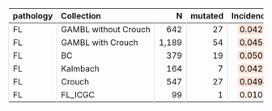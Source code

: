 <table class="table" style="margin-left: 0; margin-right: auto;">
 <thead>
  <tr>
   <th style="text-align:left;"> pathology </th>
   <th style="text-align:left;"> Collection </th>
   <th style="text-align:right;"> N </th>
   <th style="text-align:right;"> mutated </th>
   <th style="text-align:right;"> Incidence </th>
   <th style="text-align:left;"> CI </th>
  </tr>
 </thead>
<tbody>
  <tr>
   <td style="text-align:left;border-left:1px solid #DDDDDD;white-space: nowrap;"> FL </td>
   <td style="text-align:left;border-left:1px solid #DDDDDD;white-space: nowrap;"> GAMBL without Crouch </td>
   <td style="text-align:right;border-left:1px solid #DDDDDD;white-space: nowrap;"> 642 </td>
   <td style="text-align:right;border-left:1px solid #DDDDDD;white-space: nowrap;"> 27 </td>
   <td style="text-align:right;border-left:1px solid #DDDDDD;white-space: nowrap;"> <span style="     color: rgba(0, 0, 0, 255) !important;border-radius: 4px; padding-right: 4px; padding-left: 4px; background-color: rgba(255, 226, 214, 255) !important;">0.0421</span> </td>
   <td style="text-align:left;border-left:1px solid #DDDDDD;white-space: nowrap;"> [0.0265,0.0576] </td>
  </tr>
  <tr>
   <td style="text-align:left;border-left:1px solid #DDDDDD;white-space: nowrap;"> FL </td>
   <td style="text-align:left;border-left:1px solid #DDDDDD;white-space: nowrap;"> GAMBL with Crouch </td>
   <td style="text-align:right;border-left:1px solid #DDDDDD;white-space: nowrap;"> 1,189 </td>
   <td style="text-align:right;border-left:1px solid #DDDDDD;white-space: nowrap;"> 54 </td>
   <td style="text-align:right;border-left:1px solid #DDDDDD;white-space: nowrap;"> <span style="     color: rgba(0, 0, 0, 255) !important;border-radius: 4px; padding-right: 4px; padding-left: 4px; background-color: rgba(255, 225, 212, 255) !important;">0.0454</span> </td>
   <td style="text-align:left;border-left:1px solid #DDDDDD;white-space: nowrap;"> [0.0336,0.0573] </td>
  </tr>
  <tr>
   <td style="text-align:left;border-left:1px solid #DDDDDD;white-space: nowrap;"> FL </td>
   <td style="text-align:left;border-left:1px solid #DDDDDD;white-space: nowrap;"> BC </td>
   <td style="text-align:right;border-left:1px solid #DDDDDD;white-space: nowrap;"> 379 </td>
   <td style="text-align:right;border-left:1px solid #DDDDDD;white-space: nowrap;"> 19 </td>
   <td style="text-align:right;border-left:1px solid #DDDDDD;white-space: nowrap;"> <span style="     color: rgba(0, 0, 0, 255) !important;border-radius: 4px; padding-right: 4px; padding-left: 4px; background-color: rgba(254, 223, 210, 255) !important;">0.0501</span> </td>
   <td style="text-align:left;border-left:1px solid #DDDDDD;white-space: nowrap;"> [0.0282,0.0721] </td>
  </tr>
  <tr>
   <td style="text-align:left;border-left:1px solid #DDDDDD;white-space: nowrap;"> FL </td>
   <td style="text-align:left;border-left:1px solid #DDDDDD;white-space: nowrap;"> Kalmbach </td>
   <td style="text-align:right;border-left:1px solid #DDDDDD;white-space: nowrap;"> 164 </td>
   <td style="text-align:right;border-left:1px solid #DDDDDD;white-space: nowrap;"> 7 </td>
   <td style="text-align:right;border-left:1px solid #DDDDDD;white-space: nowrap;"> <span style="     color: rgba(0, 0, 0, 255) !important;border-radius: 4px; padding-right: 4px; padding-left: 4px; background-color: rgba(255, 226, 214, 255) !important;">0.0427</span> </td>
   <td style="text-align:left;border-left:1px solid #DDDDDD;white-space: nowrap;"> [0.0117,0.0736] </td>
  </tr>
  <tr>
   <td style="text-align:left;border-left:1px solid #DDDDDD;white-space: nowrap;"> FL </td>
   <td style="text-align:left;border-left:1px solid #DDDDDD;white-space: nowrap;"> Crouch </td>
   <td style="text-align:right;border-left:1px solid #DDDDDD;white-space: nowrap;"> 547 </td>
   <td style="text-align:right;border-left:1px solid #DDDDDD;white-space: nowrap;"> 27 </td>
   <td style="text-align:right;border-left:1px solid #DDDDDD;white-space: nowrap;"> <span style="     color: rgba(0, 0, 0, 255) !important;border-radius: 4px; padding-right: 4px; padding-left: 4px; background-color: rgba(254, 223, 210, 255) !important;">0.0494</span> </td>
   <td style="text-align:left;border-left:1px solid #DDDDDD;white-space: nowrap;"> [0.0312,0.0675] </td>
  </tr>
  <tr>
   <td style="text-align:left;border-left:1px solid #DDDDDD;white-space: nowrap;"> FL </td>
   <td style="text-align:left;border-left:1px solid #DDDDDD;white-space: nowrap;"> FL_ICGC </td>
   <td style="text-align:right;border-left:1px solid #DDDDDD;white-space: nowrap;"> 99 </td>
   <td style="text-align:right;border-left:1px solid #DDDDDD;white-space: nowrap;"> 1 </td>
   <td style="text-align:right;border-left:1px solid #DDDDDD;white-space: nowrap;"> <span style="     color: rgba(0, 0, 0, 255) !important;border-radius: 4px; padding-right: 4px; padding-left: 4px; background-color: rgba(255, 241, 234, 255) !important;">0.0101</span> </td>
   <td style="text-align:left;border-left:1px solid #DDDDDD;white-space: nowrap;"> [0,0.0298] </td>
  </tr>
</tbody>
</table>